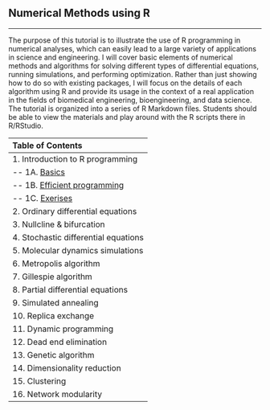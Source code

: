 ## Numerical Methods using R

---

The purpose of this tutorial is to illustrate the use of R programming in numerical analyses, which can easily lead to a large variety of applications in science and engineering. I will cover basic elements of numerical methods and algorithms for solving different types of differential equations, running simulations, and performing optimization. Rather than just showing how to do so with existing packages, I will focus on the details of each algorithm using R and provide its usage in the context of a real application in the fields of biomedical engineering, bioengineering, and data science. The tutorial is organized into a series of R Markdown files. Students should be able to view the materials and play around with the R scripts there in R/RStudio.

|Table of Contents|
|:----------------|
|1. Introduction to R programming|
|-- 1A. [Basics](01A.md) |
|-- 1B. [Efficient programming](01B.md) |
|-- 1C. [Exerises](01C.md) |
|2. Ordinary differential equations|
|3. Nullcline & bifurcation|
|4. Stochastic differential equations|
|5. Molecular dynamics simulations|
|6. Metropolis algorithm|
|7. Gillespie algorithm|
|8. Partial differential equations|
|9. Simulated annealing|
|10. Replica exchange|
|11. Dynamic programming|
|12. Dead end elimination|
|13. Genetic algorithm|
|14. Dimensionality reduction|
|15. Clustering|
|16. Network modularity|
